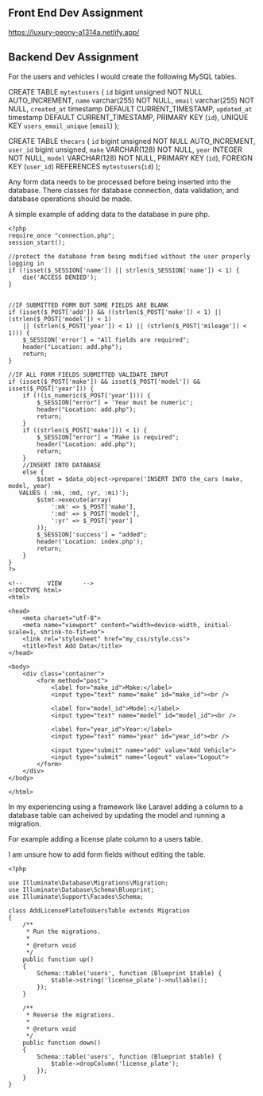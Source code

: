 ## Front End Dev Assignment

https://luxury-peony-a1314a.netlify.app/

## Backend Dev Assignment

For the users and vehicles I would create the following MySQL tables.

CREATE TABLE `mytestusers` (
`id` bigint unsigned NOT NULL AUTO_INCREMENT,
`name` varchar(255) NOT NULL,
`email` varchar(255) NOT NULL,
`created_at` timestamp DEFAULT CURRENT_TIMESTAMP,
`updated_at` timestamp DEFAULT CURRENT_TIMESTAMP,
PRIMARY KEY (`id`),
UNIQUE KEY `users_email_unique` (`email`)
);

CREATE TABLE `thecars` (
`id` bigint unsigned NOT NULL AUTO_INCREMENT,
`user_id` bigint unsigned,
`make` VARCHAR(128) NOT NULL,
`year` INTEGER NOT NULL,
`model` VARCHAR(128) NOT NULL,
PRIMARY KEY (`id`),
FOREIGN KEY (`user_id`) REFERENCES `mytestusers`(`id`)
);

Any form data needs to be processed before being inserted into the database.
There classes for database connection, data validation, and database operations should be made.

A simple example of adding data to the database in pure php.

```
<?php
require_once "connection.php";
session_start();

//protect the database from being modified without the user properly logging in
if (!isset($_SESSION['name']) || strlen($_SESSION['name']) < 1) {
    die('ACCESS DENIED');
}


//IF SUBMITTED FORM BUT SOME FIELDS ARE BLANK
if (isset($_POST['add']) && ((strlen($_POST['make']) < 1) || (strlen($_POST['model']) < 1)
    || (strlen($_POST['year']) < 1) || (strlen($_POST['mileage']) < 1))) {
    $_SESSION['error'] = "All fields are required";
    header("Location: add.php");
    return;
}

//IF ALL FORM FIELDS SUBMITTED VALIDATE INPUT
if (isset($_POST['make']) && isset($_POST['model']) && isset($_POST['year'])) {
    if (!(is_numeric($_POST['year']))) {
        $_SESSION["error"] = 'Year must be numeric';
        header("Location: add.php");
        return;
    }
    if ((strlen($_POST['make'])) < 1) {
        $_SESSION["error"] = "Make is required";
        header("Location: add.php");
        return;
    }
    //INSERT INTO DATABASE
    else {
        $stmt = $data_object->prepare('INSERT INTO the_cars (make, model, year)
   VALUES ( :mk, :md, :yr, :mi)');
        $stmt->execute(array(
            ':mk' => $_POST['make'],
            ':md' => $_POST['model'],
            ':yr' => $_POST['year']
        ));
        $_SESSION['success'] = "added";
        header('Location: index.php');
        return;
    }
}
?>

<!--       VIEW      -->
<!DOCTYPE html>
<html>

<head>
    <meta charset="utf-8">
    <meta name="viewport" content="width=device-width, initial-scale=1, shrink-to-fit=no">
    <link rel="stylesheet" href="my_css/style.css">
    <title>Test Add Data</title>
</head>

<body>
    <div class="container">
        <form method="post">
            <label for="make_id">Make:</label>
            <input type="text" name="make" id="make_id"><br />

            <label for="model_id">Model:</label>
            <input type="text" name="model" id="model_id"><br />

            <label for="year_id">Year:</label>
            <input type="text" name="year" id="year_id"><br />

            <input type="submit" name="add" value="Add Vehicle">
            <input type="submit" name="logout" value="Logout">
        </form>
    </div>
</body>

</html>
```

In my experiencing using a framework like Laravel adding a column to
a database table can acheived by updating the model and running a migration.

For example adding a license plate column to a users table.

I am unsure how to add form fields without editing the table.

```
<?php

use Illuminate\Database\Migrations\Migration;
use Illuminate\Database\Schema\Blueprint;
use Illuminate\Support\Facades\Schema;

class AddLicensePlateToUsersTable extends Migration
{
    /**
     * Run the migrations.
     *
     * @return void
     */
    public function up()
    {
        Schema::table('users', function (Blueprint $table) {
            $table->string('license_plate')->nullable();
        });
    }

    /**
     * Reverse the migrations.
     *
     * @return void
     */
    public function down()
    {
        Schema::table('users', function (Blueprint $table) {
            $table->dropColumn('license_plate');
        });
    }
}


```
